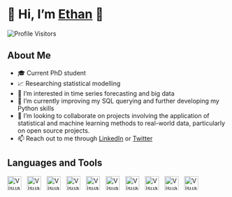 # 👋 Hi, I’m [Ethan][github] 👋

![Profile Visitors](https://visitor-badge.glitch.me/badge?page_id=ethanlaity.ethanlaity)

## About Me
- 🎓 Current PhD student
- 📈 Researching statistical modelling
- 👀 I’m interested in time series forecasting and big data
- 🌱 I’m currently improving my SQL querying and further developing my Python skills
- 💞️ I’m looking to collaborate on projects involving the application of statistical and machine learning methods to real-world data, particularly on open source projects.
- 📫 Reach out to me through [LinkedIn][linkedin] or [Twitter][twitter]

## Languages and Tools

<img align="left" alt="Visual Studio Code" width="32px" src="https://cdn.jsdelivr.net/gh/devicons/devicon/icons/python/python-original.svg" style="padding-right:10px;" />
<img align="left" alt="Visual Studio Code" width="32px" src="https://cdn.jsdelivr.net/gh/devicons/devicon/icons/rstudio/rstudio-original.svg" style="padding-right:10px;" />
<img align="left" alt="Visual Studio Code" width="32px" src="https://cdn.jsdelivr.net/gh/devicons/devicon/icons/vscode/vscode-original.svg" style="padding-right:10px;" />
<img align="left" alt="Visual Studio Code" width="32px" src="https://cdn.jsdelivr.net/gh/devicons/devicon/icons/jupyter/jupyter-original.svg" style="padding-right:10px;" />
<img align="left" alt="Visual Studio Code" width="32px" src="https://cdn.jsdelivr.net/gh/devicons/devicon/icons/mysql/mysql-original.svg" style="padding-right:10px;" />
<img align="left" alt="Visual Studio Code" width="32px" src="https://cdn.jsdelivr.net/gh/devicons/devicon/icons/anaconda/anaconda-original.svg" style="padding-right:10px;" />
<img align="left" alt="Visual Studio Code" width="32px" src="https://cdn.jsdelivr.net/gh/devicons/devicon/icons/github/github-original.svg" style="padding-right:10px;" />
<img align="left" alt="Visual Studio Code" width="32px" src="https://cdn.jsdelivr.net/gh/devicons/devicon/icons/git/git-original.svg" style="padding-right:10px;" />
<img align="left" alt="Visual Studio Code" width="32px" src="https://cdn.jsdelivr.net/gh/devicons/devicon/icons/markdown/markdown-original.svg" style="padding-right:10px;" />
<img align="left" alt="Visual Studio Code" width="32px" src="https://cdn.jsdelivr.net/gh/devicons/devicon/icons/html5/html5-original.svg" style="padding-right:10px;" />







<!---
<img height="32" width="32" src="https://cdn.jsdelivr.net/npm/simple-icons@v6/icons/rstudio.svg" />
<img height="32" width="32" src="https://cdn.jsdelivr.net/npm/simple-icons@v6/icons/python.svg" />
<img height="32" width="32" src="https://cdn.jsdelivr.net/npm/simple-icons@v6/icons/html5.svg" />
<img height="32" width="32" src="https://cdn.jsdelivr.net/npm/simple-icons@v6/icons/markdown.svg" />
<img height="32" width="32" src="https://cdn.jsdelivr.net/npm/simple-icons@v6/icons/visualstudiocode.svg" />
<img height="32" width="32" src="https://cdn.jsdelivr.net/npm/simple-icons@v6/icons/mysql.svg" />
<img height="32" width="32" src="https://cdn.jsdelivr.net/npm/simple-icons@v6/icons/git.svg" />
<img height="32" width="32" src="https://cdn.jsdelivr.net/npm/simple-icons@v6/icons/github.svg" />
<img height="32" width="32" src="https://cdn.jsdelivr.net/npm/simple-icons@v6/icons/jupyter.svg" />
<img height="32" width="32" src="https://cdn.jsdelivr.net/npm/simple-icons@v6/icons/microsoftexcel.svg" />
<img height="32" width="32" src="https://cdn.jsdelivr.net/npm/simple-icons@v6/icons/researchgate.svg" />
<img height="32" width="32" src="https://cdn.jsdelivr.net/npm/simple-icons@v6/icons/arxiv.svg" />
<img height="32" width="32" src="https://cdn.jsdelivr.net/npm/simple-icons@v6/icons/anaconda.svg" />
<img height="32" width="32" src="https://cdn.jsdelivr.net/npm/simple-icons@v6/icons/tableau.svg" />
<img height="32" width="32" src="https://cdn.jsdelivr.net/npm/simple-icons@v6/icons/powerbi.svg" />
--->



<!---
EthanLaity/EthanLaity is a ✨ special ✨ repository because its `README.md` (this file) appears on your GitHub profile.
You can click the Preview link to take a look at your changes.
--->

[github]: https://github.com/EthanLaity
[linkedin]: https://www.linkedin.com/in/ethan-laity/
[twitter]: https://twitter.com/EthanLaity



